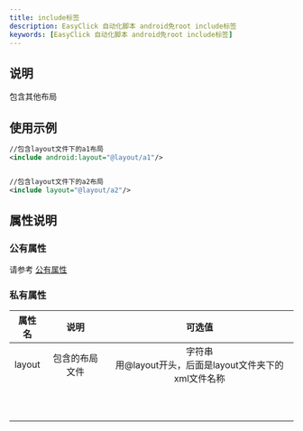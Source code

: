 ```yaml
---
title: include标签
description: EasyClick 自动化脚本 android免root include标签
keywords: [EasyClick 自动化脚本 android免root include标签]
---
```


## 说明
包含其他布局
## 使用示例
```xml showLineNumbers
//包含layout文件下的a1布局
<include android:layout="@layout/a1"/>


//包含layout文件下的a2布局
<include layout="@layout/a2"/>


```

## 属性说明

### 公有属性
请参考 [公有属性](/zh-cn/funcs/ui/ui-native-view.md#公有属性)

### 私有属性

| 属性名 | 说明 | 可选值 |
| :------: | :------: | :------: |
| layout | 包含的布局文件 | 字符串<br/>用@layout开头，后面是layout文件夹下的xml文件名称 |
|        |                |                                                             |
|        |                |                                                             |
|        |                |                                                             |
|        |                |                                                             |
|        |                |                                                             |
|        |                |                                                             |
|        |                |                                                             |
|        |                |                                                             |
|        |                |                                                             |
|        |                |                                                             |


